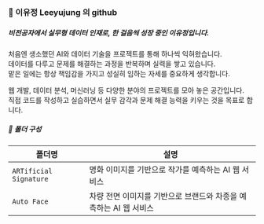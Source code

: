 ### 🐙 이유정 Leeyujung 의 github

##### *비전공자에서 실무형 데이터 인재로, 한 걸음씩 성장 중인 이유정입니다.*  
처음엔 생소했던 AI와 데이터 기술을 프로젝트를 통해 하나씩 익혀왔습니다.  
데이터를 다루고 문제를 해결하는 과정을 반복하며 실력을 쌓고 있습니다.  
맡은 일에는 항상 책임감을 가지고 성실히 임하는 자세를 중요하게 생각합니다.  

웹 개발, 데이터 분석, 머신러닝 등 다양한 분야의 프로젝트를 모아 놓은 공간입니다.  
직접 코드를 작성하고 실습하면서 실무 감각과 문제 해결 능력을 키우는 것을 목표로 합니다.  
  
  
##### 📁 폴더 구성
| 폴더명                 | 설명                                               |
|------------------------|----------------------------------------------------|
| `ARTificial Signature` | 명화 이미지를 기반으로 작가를 예측하는 AI 웹 서비스    |
| `Auto Face` | 차량 전면 이미지를 기반으로 브랜드와 차종을 예측하는 AI 웹 서비스   |
